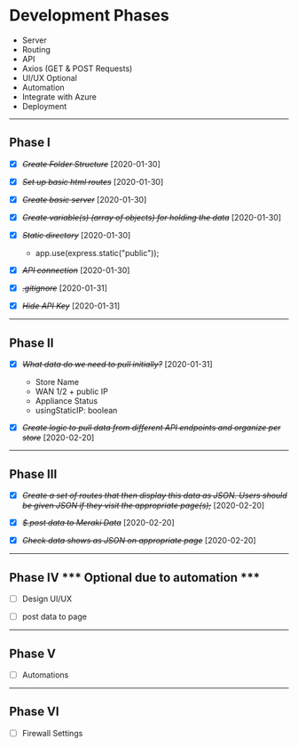 # Development Phases

* Server
* Routing
* API
* Axios (GET & POST Requests)
* UI/UX Optional
* Automation
* Integrate with Azure
* Deployment

--------------------------------------------------------------------------------------------

## Phase I 

* [X] ~~*Create Folder Structure*~~ [2020-01-30]

* [X] ~~*Set up basic html routes*~~ [2020-01-30]

* [X] ~~*Create basic server*~~ [2020-01-30]

* [X] ~~*Create variable(s) (array of objects) for holding the data*~~ [2020-01-30]

* [X] ~~*Static directory*~~ [2020-01-30]
    
    * app.use(express.static("public"));

* [X] ~~*API connection*~~ [2020-01-30] 

* [X] ~~*.gitignore*~~ [2020-01-31]

* [X] ~~*Hide API Key*~~ [2020-01-31]

--------------------------------------------------------------------------------------------

## Phase II

* [X] ~~*What data do we need to pull initially?*~~ [2020-01-31] 

    * Store Name
    * WAN 1/2 + public IP
    * Appliance Status
    * usingStaticIP: boolean

* [X] ~~*Create logic to pull data from different API endpoints and organize per store*~~ [2020-02-20]
  
--------------------------------------------------------------------------------------------

## Phase III

* [X] ~~*Create a set of routes that then display this data as JSON. Users should be given JSON if they visit the appropriate page(s);*~~ [2020-02-20]

* [X] ~~*$.post data to Meraki Data*~~ [2020-02-20]

* [X] ~~*Check data shows as JSON on appropriate page*~~ [2020-02-20]

--------------------------------------------------------------------------------------------

## Phase IV *** Optional due to automation ***

* [ ] Design UI/UX

* [ ] post data to page

--------------------------------------------------------------------------------------------

## Phase V

* [ ] Automations

--------------------------------------------------------------------------------------------

## Phase VI

* [ ] Firewall Settings





